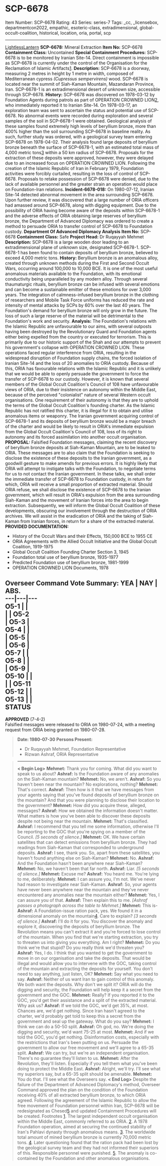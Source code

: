 # SCP-6678
Item Number: SCP-6678
Rating: 43
Series: series-7
Tags: _cc, _licensebox, departmentcon2022, empathic, esoteric-class, extradimensional, global-occult-coalition, historical, location, oria, portal, scp

---

[LightlessLantern](javascript:;)
**SCP-6678:** Mineral Extraction
**Item No:** SCP-6678
**Containment Class:** Uncontained
**Special Containment Procedures:** SCP-6678 is to be monitored by Iranian Site-14. Direct containment is impossible as SCP-6678 is currently under the control of the Organisation for the Reclamation of Islamic Artifacts[1](javascript:;).
**Description:** SCP-6678 is a doorway, measuring 2 metres in height by 1 metre in width, composed of Mediterranean cypress _(Cupressus sempervirens)_ wood. SCP-6678 is located near the summit of Siah-Kaman Mountain, Mazandaran Province, Iran.
SCP-6678-1 is an extradimensional desert of unknown size, accessible through SCP-6678.
**History:** SCP-6678 was discovered on 1978-03-12 by Foundation Agents during patrols as part of OPERATION CROWNED LION[2](javascript:;), who immediately reported it to Iranian Site-14. On 1978-03-17, an exploration team was sent to ascertain the status and potential use of SCP-6678. No abnormal events were recorded during exploration and several samples of the soil in SCP-6678-1 were obtained.
Geological analysis of these samples found extremely high levels of beryllium bronze, more than 400% higher than the soil surrounding SCP-6678 in baseline reality. As such, further study was ordered, with a geological survey team entering SCP-6678 on 1978-04-02. Their analysis found large deposits of beryllium bronze beneath the surface of SCP-6678-1, with an estimated total mass of 4,000 metric tons[3](javascript:;) within a 50 km radius of SCP-6678.
Proposals for the extraction of these deposits were approved, however, they were delayed due to an increased focus on OPERATION CROWNED LION. Following the creation of the Islamic Republic of Iran in February 1979, Foundation activities were forcibly curtailed, resulting in the loss of control of SCP-6678. Proposals to retake possession of SCP-6678 were denied, due to the lack of available personnel and the greater strain an operation would place on Foundation-Iran relations.
**Incident-6678-018:** On 1980-07-12, Iranian Site-14 detected abnormal movement in the area surrounding SCP-6678. Upon further review, it was discovered that a large number of ORIA officers had amassed around SCP-6678, along with digging equipment. Due to the possibility of ORIA having become aware of the deposits within SCP-6678-1 and the adverse effects of ORIA obtaining large reserves of beryllium bronze, the Department of Advanced Diplomacy was ordered to create a method to persuade ORIA to transfer control of SCP-6678 to Foundation custody.
**Department Of Advanced Diplomacy Analysis**
**Item No:** SCP-6678
**Containment Class:** Safe
**Project Head:** Dr Ruqayyah Mehmet
**Description:** SCP-6678 is a large wooden door leading to an extradimensional plane of unknown size, designated SCP-6678-1. SCP-6678-1 has been found to contain deposits of beryllium bronze, believed to exceed 4,000 metric tons.
**History:** Beryllium bronze is an anomalous alloy, created through unknown methods during the First and Second Occult Wars, occurring around 100,000 to 10,000 BCE. It is one of the most useful anomalous materials available to the Foundation, with its emotional conductivity being unparalleled by any modern alloy. Through several thaumaturgic rituals, beryllium bronze can be infused with several emotions and can become a sustainable emitter of these emotions for over 3,000 years.
The integration of calmness-infused beryllium bronze in the clothing of researchers and Mobile Task Force uniforms has reduced the rate and intensity of mental attacks by SCPs by 60% over the last 40 years. The Foundation's demand for beryllium bronze will only grow in the future. The loss of such a large reserve of the material will be detrimental to the Foundation's work and security.
**Analysis:** The Foundation's relations with the Islamic Republic are unfavourable to our aims, with several outposts having been destroyed by the Revolutionary Guard and Foundation agents either being expelled from the country or executed for terrorism. This is primarily due to our historic support of the Shah and our attempts to prevent his government's collapse with OPERATION CROWNED LION. These operations faced regular interference from ORIA, resulting in the widespread disruption of Foundation supply chains, the forced isolation of Iranian Site-14 and the loss of 20 anomalies to ORIA custody. Because of this, ORIA has favourable relations with the Islamic Republic and it is unlikely that we would be able to openly persuade the government to force the transfer of SCP-6678 to our custody.
However, it is known that several members of the Global Occult Coalition's Council of 108 have unfavourable views of ORIA, due to their insistence on autonomy within the Middle East, because of the perceived "colonialist" nature of several Western occult organisations. One requirement of their autonomy is that they are to uphold the terms of the Global Occult Coalition's founding charter. As the Islamic Republic has not ratified this charter, it is illegal for it to obtain and utilise anomalous items or weaponry. The Iranian government acquiring control of SCP-6678-1 and its deposits of beryllium bronze would be a major breach of the charter and would be likely to result in ORIA's immediate expulsion from the Global Occult Coalition's Council of 108, loss of its right to autonomy and its forced assimilation into another occult organisation.
**PROPOSAL:** Falsified Foundation messages, claiming the recent discovery of beryllium bronze deposits at Siah-Kaman Mountain, are to be leaked to ORIA. These messages are to also claim that the Foundation is seeking to disclose the existence of these deposits to the Iranian government, as a goodwill gesture to make amends for previous errors.
It is highly likely that ORIA will attempt to instigate talks with the Foundation, to negotiate terms for us to not contact the Iranian government. In these talks, we shall order the immediate transfer of SCP-6678 to Foundation custody, in return for which, ORIA will receive a small proportion of extracted material.
Should ORIA refuse, we shall disclose the existence of SCP-6678 to the Iranian government, which will result in ORIA's expulsion from the area surrounding Siah-Kaman and the movement of Iranian forces into the area to begin extraction. Subsequently, we will inform the Global Occult Coalition of these developments, obscuring our involvement through the destruction of ORIA archives. We will assist in the eradication of ORIA and the taking of Siah-Kaman from Iranian forces, in return for a share of the extracted material.
**PROVIDED DOCUMENTATION:**
  * History of the Occult Wars and their Effects, 150,000 BCE to 1955 CE
  * ORIA Agreements with the Allied Occult Initiative and the Global Occult Coalition, 1919-1975
  * Global Occult Coalition Founding Charter Section 3, 1945
  * Foundation total use of beryllium bronze, 1935-1977
  * Predicted Foundation use of beryllium bronze, 1981-1999
  * OPERATION CROWNED LION Documents, 1978

**Overseer Command Vote Summary:**
**YEA** | **NAY** | **ABS.**  
---|---|---  
**O5-1** |  |   
|  | **O5-2**  
| **O5-3** |   
**O5-4** |  |   
| **O5-5** |   
| **O5-6** |   
**O5-7** |  |   
**O5-8** |  |   
| **O5-9** |   
**O5-10** |  |   
|  | **O5-11**  
**O5-12** |  |   
**O5-13** |  |   
STATUS  
---  
**APPROVED** (7-4-2)  
Falsified messages were released to ORIA on 1980-07-24, with a meeting request from ORIA being granted on 1980-07-28.
> **Date: 1980-07-30**
> **Persons Present:**
>   * Dr Ruqayyah Mehmet, Foundation Representative
>   * Rizwan Ashraf, ORIA Representative
> 

> * * *
> **< Begin Log>**
> **Mehmet:** Thank you for coming. What did you want to speak to us about?
> **Ashraf:** Is the Foundation aware of any anomalies on the Siah-Kaman mountain?
> **Mehmet:** No, we aren't.
> **Ashraf:** So you haven't been near the mountain? No explorations, nothing?
> **Mehmet:** That's correct.
> **Ashraf:** Then how is it that we have messages from your agents saying that you've found deposits of beryllium bronze on the mountain? And that you were planning to disclose their location to the government?
> **Mehmet:** How did you acquire these, alleged, messages?
> **Ashraf:** How we obtained the information doesn't matter. What matters is how you've been able to discover these deposits despite not being near the mountain.
> **Mehmet:** That's classified.
> **Ashraf:** I recommend that you tell me some information, otherwise I'll be reporting to the GOC that you're spying on a member of the Council.
> _[5 seconds of silence.]_
> **Mehmet:** OK. We have certain satellites that can detect emissions from beryllium bronze. They had readings from Siah-Kaman that corresponded to underground deposits.
> **Ashraf:** I see, thank you. So, apart from these satellites, you haven't found anything else on Siah-Kaman?
> **Mehmet:** No.
> **Ashraf:** And the Foundation hasn't been anywhere near Siah-Kaman?
> **Mehmet:** No, we haven't been that far north.
> **Ashraf:** Liar.
> _[5 seconds of silence.]_
> **Mehmet:** Excuse me?
> **Ashraf:** You heard me. You're lying to me, deliberately.
> **Mehmet:** I can assure you, I'm not. We've never had reason to investigate near Siah-Kaman.
> **Ashraf:** So, your agents have never been anywhere near the mountain and they've never encountered any anomalies near the mountain either?
> **Mehmet:** Yes, I can assure you of that.
> **Ashraf:** Then explain this to me.
> _[Ashraf passes a photograph across the table to Mehmet.]_
> **Mehmet:** This is-
> **Ashraf:** A Foundation-issue ration pack, yes. We found it in a dimensional anomaly on the mountain[4](javascript:;). Care to explain?
> _[3 seconds of silence.]_
> **Ashraf:** I'll do it for you. You discover the anomaly and explore it, discovering the deposits of beryllium bronze. The Revolution means you can't extract it and you're forced to lose control of the mountain. When you find that we're starting extraction, you try to threaten us into giving you everything. Am I right?
> **Mehmet:** Do you think we're that stupid? Do you really think we'd threaten you?
> **Ashraf:** Yes, I do. I think that you wanted to get the government to move in on our organisation and take the deposits. That would be illegal and would allow you to intervene with the GOC, taking control of the mountain and extracting the deposits for yourself. You don't need to say anything, just listen, OK?
> **Mehmet:** Say what you need to say.
> **Ashraf:** Neither of us want Iran to gain control of this anomaly. We both want the deposits. Why don't we split it? ORIA will do the digging and security, the Foundation will help keep it a secret from the government and the GOC.
> **Mehmet:** Really? If you reported it to the GOC, you'd get their assistance and a split of the extracted material. Why ask us?
> **Ashraf:** If we told the GOC, we'd get 35%, at most. Chances are, we'd get nothing. Since Iran hasn't agreed to the charter, we'd probably get told to keep this a secret from the government and seal up the gateway. What do you say?
> **Mehmet:** I think we can do a 50-50 split.
> **Ashraf:** Oh god, no. We're doing the digging and security, we'd want 75-25 at most.
> **Mehmet:** And if we told the GOC, you'd get nothing. Disinformation costs, especially with the restrictions that Iran's been putting on us. Persuade the government to allow our free movement and we'll agree to a 65-35 split.
> **Ashraf:** We can try, but we're an independent organisation. There's no guarantee they'll listen to us.
> **Mehmet:** After the Revolution, they'll listen. Especially if you tell them what you've been doing to protect the Middle East.
> **Ashraf:** Alright, we'll try. I'll see what my superiors say, but a 65-35 split should be amenable.
> **Mehmet:** You do that. I'll see what the Overseers say.
> **< End Log>**
Despite the failure of the Department of Advanced Diplomacy's method, Overseer Command approved the plan on the condition of the Foundation receiving 40% of all extracted beryllium bronze, to which ORIA agreed.
Following the agreement of the Islamic Republic to allow the free movement of Foundation personnel within Iran, SCP-6678 will be redesignated as Chesed[5](javascript:;) and updated Containment Procedures will be created.
Footnotes
[1](javascript:;). The largest independent occult organisation within the Middle East, commonly referred to as ORIA.
[2](javascript:;). A 1978 Foundation operation, aimed at securing the continued stability of Iran's Pahlavi dynasty through anomalous means.
[3](javascript:;). The worldwide total amount of mined beryllium bronze is currently 70,000 metric tons.
[4](javascript:;). Later questioning found that the ration pack had been lost by the geological survey team and they had not informed their superiors of this. Responsible personnel were punished.
[5](javascript:;). The anomaly is co-contained by the Foundation and other anomalous organisations.